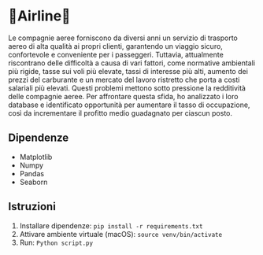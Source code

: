 # 🛫Airline🛬
Le compagnie aeree forniscono da diversi anni un servizio di trasporto aereo di alta qualità ai propri clienti, garantendo un viaggio sicuro, confortevole e conveniente per i passeggeri. Tuttavia, attualmente riscontrano delle difficoltà a causa di vari fattori, come normative ambientali più rigide, tasse sui voli più elevate, tassi di interesse più alti, aumento dei prezzi del carburante e un mercato del lavoro ristretto che porta a costi salariali più elevati. Questi problemi mettono sotto pressione la redditività delle compagnie aeree. Per affrontare questa sfida, ho analizzato i loro database e identificato opportunità per aumentare il tasso di occupazione, così da incrementare il profitto medio guadagnato per ciascun posto.

## Dipendenze
- Matplotlib
- Numpy
- Pandas
- Seaborn

## Istruzioni

1. Installare dipendenze: ``pip install -r requirements.txt``
2. Attivare ambiente virtuale (macOS): ``source venv/bin/activate`` 
3. Run: ``Python script.py``

